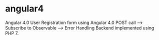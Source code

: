 # angular4
Angular 4.0
User Registration form using Angular 4.0
        POST call --> Subscribe to Observable --> Error Handling
        Backend implemented using PHP 7.
